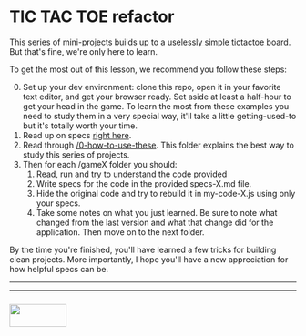 # TIC TAC TOE refactor
This series of mini-projects builds up to a [uselessly simple tictactoe board](https://elewa-academy.github.io/studying-with-specs).  But that's fine, we're only here to learn.  

To get the most out of this lesson, we recommend you follow these steps:  
  
0. Set up your dev environment: clone this repo, open it in your favorite text editor, and get your browser ready.  Set aside at least a half-hour to get your head in the game.  To learn the most from these examples  you need to study them in a very special way, it'll take a little getting-used-to but it's totally worth your time.
1. Read up on specs [right here](https://github.com/elewa-academy/studying-with-specs/blob/master/0-how-to-use-these/0-what-are-specs.md).
2. Read through [/0-how-to-use-these](https://github.com/elewa-academy/studying-with-specs/tree/master/0-how-to-use-these).  This folder explains the best way to study this series of projects.
3. Then for each /gameX folder you should:
	1. Read, run and try to understand the code provided
	2. Write specs for the code in the provided specs-X.md file.
	3. Hide the original code and try to rebuild it in my-code-X.js using only your specs.
	5. Take some notes on what you just learned. Be sure to note what changed from the last version and what that change did for the application. Then move on to the next folder.
  
By the time you're finished, you'll have learned a few tricks for building clean projects.  More importantly, I hope you'll have a new appreciation for how helpful specs can be.

___
___
### <a href="http://elewa.education/blog" target="_blank"><img src="https://user-images.githubusercontent.com/18554853/34921062-506450ae-f97d-11e7-875f-6feeb26ad72d.png" width="100" height="40"/></a>

